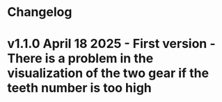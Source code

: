 # Changelog

# v1.1.0	April 18 2025 - First version   - There is a problem in the visualization of the two gear if the teeth number is too high


